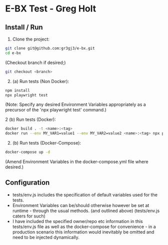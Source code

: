 # E-BX Test - Greg Holt

## Install / Run

1. Clone the project:

```bash
git clone git@github.com:gr3gj3/e-bx.git
cd e-bx
```

(Checkout branch if desired;)

```bash
git checkout <branch>
```

2. (a) Run tests (Non Docker):

```bash
npm install
npx playwright test
```
(Note: Specify any desired Environment Variables appropriately as a precursor of the 'npx playwright test' command.)

2 (b) Run tests (Docker):
```bash
docker build . -t <name>:<tag>
docker run --env MY_VAR1=value1 --env MY_VAR2=value2 <name>:<tag> npx playwright test
```

2. (b) Run tests (Docker-Compose):
```bash
docker-compose up -d
```
(Amend Environment Variables in the docker-compose.yml file where desired.)

## Configuration

* tests/env.js includes the specification of default variables used for the tests.
* Environment Variables can be/should otherwise however be set at runtime - through the usual methods. (and outlined above) (tests/env.js caters for such)
* I have included the specified owner/repo etc information in this tests/env.js file as well as the docker-compose for convenience - in a production scenario this information would inevitably be omitted and need to be injected dynamically.